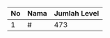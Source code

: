 | No | Nama            | Jumlah Level |
|----|-----------------|--------------|
| 1  | #    |    473        |
